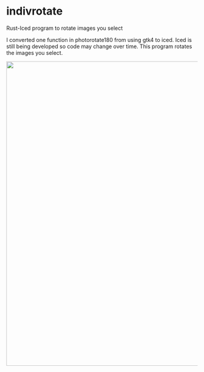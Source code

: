 # indivrotate
Rust-Iced program to rotate images you select

I converted one function in photorotate180 from using gtk4 to iced.
Iced is still being developed so code may change over time.
This program rotates the images you select.

<img src="image/rotatecorrection.png" width="800px" />
